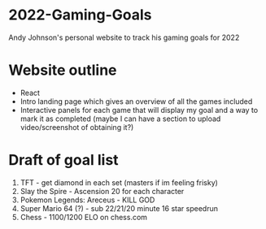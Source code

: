 # 2022-Gaming-Goals
Andy Johnson's personal website to track his gaming goals for 2022

# Website outline
- React
- Intro landing page which gives an overview of all the games included
- Interactive panels for each game that will display my goal and a way to mark it as completed (maybe I can have a section to upload video/screenshot of obtaining it?)

# Draft of goal list
1. TFT - get diamond in each set (masters if im feeling frisky)
2. Slay the Spire - Ascension 20 for each character
3. Pokemon Legends: Areceus - KILL GOD
4. Super Mario 64 (?) - sub 22/21/20 minute 16 star speedrun
5. Chess - 1100/1200 ELO on chess.com
